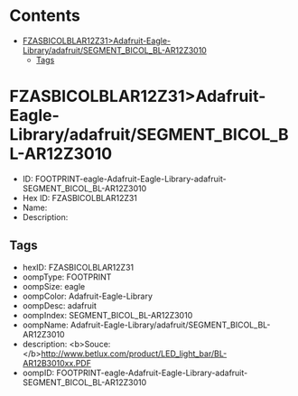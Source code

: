 



Contents
========

* [FZASBICOLBLAR12Z31>Adafruit-Eagle-Library/adafruit/SEGMENT_BICOL_BL-AR12Z3010](#fzasbicolblar12z31adafruit-eagle-libraryadafruitsegment_bicol_bl-ar12z3010)
	* [Tags](#tags)

# FZASBICOLBLAR12Z31>Adafruit-Eagle-Library/adafruit/SEGMENT_BICOL_BL-AR12Z3010

- ID: FOOTPRINT-eagle-Adafruit-Eagle-Library-adafruit-SEGMENT_BICOL_BL-AR12Z3010
- Hex ID: FZASBICOLBLAR12Z31
- Name: 
- Description: 

## Tags

- hexID: FZASBICOLBLAR12Z31
- oompType: FOOTPRINT
- oompSize: eagle
- oompColor: Adafruit-Eagle-Library
- oompDesc: adafruit
- oompIndex: SEGMENT_BICOL_BL-AR12Z3010
- oompName: Adafruit-Eagle-Library/adafruit/SEGMENT_BICOL_BL-AR12Z3010
- description: &lt;b&gt;Souce: &lt;/b&gt;http://www.betlux.com/product/LED_light_bar/BL-AR12B3010xx.PDF
- oompID: FOOTPRINT-eagle-Adafruit-Eagle-Library-adafruit-SEGMENT_BICOL_BL-AR12Z3010
